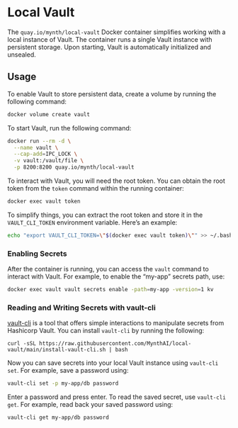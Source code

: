 # Local Vault

The `quay.io/mynth/local-vault` Docker container simplifies working with
a local instance of Vault. The container runs a single Vault instance
with persistent storage. Upon starting, Vault is automatically
initialized and unsealed.

## Usage

To enable Vault to store persistent data, create a volume by running the
following command:

``` bash
docker volume create vault
```

To start Vault, run the following command:

``` bash
docker run --rm -d \
  --name vault \
  --cap-add=IPC_LOCK \
  -v vault:/vault/file \
  -p 8200:8200 quay.io/mynth/local-vault
```

To interact with Vault, you will need the root token. You can obtain the
root token from the `token` command within the running container:

``` bash
docker exec vault token
```

To simplify things, you can extract the root token and store it in the
`VAULT_CLI_TOKEN` environment variable. Here’s an example:

``` bash
echo "export VAULT_CLI_TOKEN=\"$(docker exec vault token)\"" >> ~/.bashrc
```

### Enabling Secrets

After the container is running, you can access the `vault` command to
interact with Vault. For example, to enable the “my-app” secrets path,
use:

``` bash
docker exec vault vault secrets enable -path=my-app -version=1 kv
```

### Reading and Writing Secrets with vault-cli

[vault-cli](https://vault-cli.readthedocs.io/en/latest/) is a tool that
offers simple interactions to manipulate secrets from Hashicorp Vault.
You can install `vault-cli` by running the following:

    curl -sSL https://raw.githubusercontent.com/MynthAI/local-vault/main/install-vault-cli.sh | bash

Now you can save secrets into your local Vault instance using `vault-cli
set`. For example, save a password using:

``` bash
vault-cli set -p my-app/db password
```

Enter a password and press enter. To read the saved secret, use
`vault-cli get`. For example, read back your saved password using:

``` bash
vault-cli get my-app/db password
```
